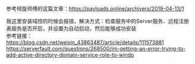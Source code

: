 参考倾旋师傅的这篇文章：https://payloads.online/archivers/2019-04-13/1  

我这里安装域控的时候会报错，解决方式：检查服务中的Server服务、远程注册表服务是否开启，并设置为自动启动，然后能够成功安装  
参考链接：  
https://blog.csdn.net/weixin_43863487/article/details/111573881  
https://serverfault.com/questions/268500/im-getting-an-error-trying-to-add-active-directory-domain-service-role-to-windo
